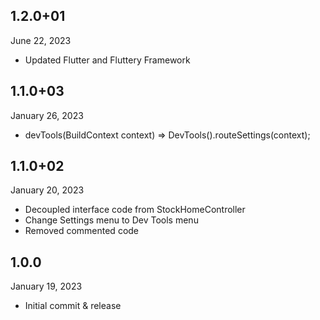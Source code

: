
## 1.2.0+01
June 22, 2023
- Updated Flutter and Fluttery Framework

## 1.1.0+03
January 26, 2023
- devTools(BuildContext context) => DevTools().routeSettings(context);

## 1.1.0+02
January 20, 2023
- Decoupled interface code from StockHomeController
- Change Settings menu to Dev Tools menu
- Removed commented code

## 1.0.0
January 19, 2023
- Initial commit & release